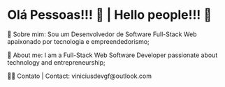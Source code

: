 ### <h1> Olá Pessoas!!! 👋 | Hello people!!! 👋 </h1>

<p> 👀 Sobre mim: Sou um Desenvolvedor de Software Full-Stack Web apaixonado por tecnologia e empreendedorismo;</p>
<p> 👀 About me: I am a Full-Stack Web Software Developer passionate about technology and entrepreneurship;</p>

<p> 🐱‍👤 Contato | Contact: <span>viniciusdevgf@outlook.com</span></p>
<!--
**Viniciusgfreitas/viniciusgfreitas** is a ✨ _special_ ✨ repository because its `README.md` (this file) appears on your GitHub profile.

Here are some ideas to get you started:
<p> 🧠 Artificial Intelligence and the future!</p>
- 🔭 I’m currently working on ...
- 🌱 I’m currently learning ...
- 👯 I’m looking to collaborate on ...
- 🤔 I’m looking for help with ...
- 💬 Ask me about ...
- 📫 How to reach me: ...
- 😄 Pronouns: ...
- ⚡ Fun fact: ...
-->
